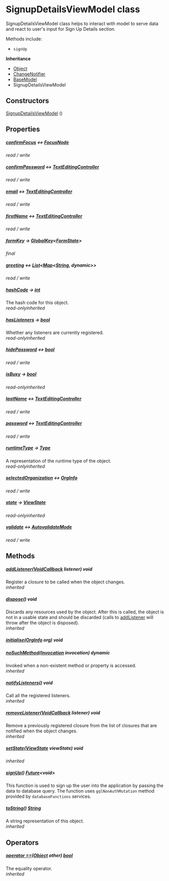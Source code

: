 


# SignupDetailsViewModel class









<p>SignupDetailsViewModel class helps to interact with model to serve data
and react to user's input for Sign Up Details section.</p>
<p>Methods include:</p>
<ul>
<li><code>signUp</code></li>
</ul>



**Inheritance**

- [Object](https://api.flutter.dev/flutter/dart-core/Object-class.html)
- [ChangeNotifier](https://api.flutter.dev/flutter/foundation/ChangeNotifier-class.html)
- [BaseModel](../view_model_base_view_model/BaseModel-class.md)
- SignupDetailsViewModel








## Constructors

[SignupDetailsViewModel](../view_model_pre_auth_view_models_signup_details_view_model/SignupDetailsViewModel/SignupDetailsViewModel.md) ()

   


## Properties

##### [confirmFocus](../view_model_pre_auth_view_models_signup_details_view_model/SignupDetailsViewModel/confirmFocus.md) &#8596; [FocusNode](https://api.flutter.dev/flutter/widgets/FocusNode-class.html)



  
_<span class="feature">read / write</span>_



##### [confirmPassword](../view_model_pre_auth_view_models_signup_details_view_model/SignupDetailsViewModel/confirmPassword.md) &#8596; [TextEditingController](https://api.flutter.dev/flutter/widgets/TextEditingController-class.html)



  
_<span class="feature">read / write</span>_



##### [email](../view_model_pre_auth_view_models_signup_details_view_model/SignupDetailsViewModel/email.md) &#8596; [TextEditingController](https://api.flutter.dev/flutter/widgets/TextEditingController-class.html)



  
_<span class="feature">read / write</span>_



##### [firstName](../view_model_pre_auth_view_models_signup_details_view_model/SignupDetailsViewModel/firstName.md) &#8596; [TextEditingController](https://api.flutter.dev/flutter/widgets/TextEditingController-class.html)



  
_<span class="feature">read / write</span>_



##### [formKey](../view_model_pre_auth_view_models_signup_details_view_model/SignupDetailsViewModel/formKey.md) &#8594; [GlobalKey](https://api.flutter.dev/flutter/widgets/GlobalKey-class.html)&lt;[FormState](https://api.flutter.dev/flutter/widgets/FormState-class.html)>



  
_<span class="feature">final</span>_



##### [greeting](../view_model_pre_auth_view_models_signup_details_view_model/SignupDetailsViewModel/greeting.md) &#8596; [List](https://api.flutter.dev/flutter/dart-core/List-class.html)&lt;[Map](https://api.flutter.dev/flutter/dart-core/Map-class.html)&lt;[String](https://api.flutter.dev/flutter/dart-core/String-class.html), dynamic>>



  
_<span class="feature">read / write</span>_



##### [hashCode](https://api.flutter.dev/flutter/dart-core/Object/hashCode.html) &#8594; [int](https://api.flutter.dev/flutter/dart-core/int-class.html)



The hash code for this object.  
_<span class="feature">read-only</span><span class="feature">inherited</span>_



##### [hasListeners](https://api.flutter.dev/flutter/foundation/ChangeNotifier/hasListeners.html) &#8594; [bool](https://api.flutter.dev/flutter/dart-core/bool-class.html)



Whether any listeners are currently registered.  
_<span class="feature">read-only</span><span class="feature">inherited</span>_



##### [hidePassword](../view_model_pre_auth_view_models_signup_details_view_model/SignupDetailsViewModel/hidePassword.md) &#8596; [bool](https://api.flutter.dev/flutter/dart-core/bool-class.html)



  
_<span class="feature">read / write</span>_



##### [isBusy](../view_model_base_view_model/BaseModel/isBusy.md) &#8594; [bool](https://api.flutter.dev/flutter/dart-core/bool-class.html)



  
_<span class="feature">read-only</span><span class="feature">inherited</span>_



##### [lastName](../view_model_pre_auth_view_models_signup_details_view_model/SignupDetailsViewModel/lastName.md) &#8596; [TextEditingController](https://api.flutter.dev/flutter/widgets/TextEditingController-class.html)



  
_<span class="feature">read / write</span>_



##### [password](../view_model_pre_auth_view_models_signup_details_view_model/SignupDetailsViewModel/password.md) &#8596; [TextEditingController](https://api.flutter.dev/flutter/widgets/TextEditingController-class.html)



  
_<span class="feature">read / write</span>_



##### [runtimeType](https://api.flutter.dev/flutter/dart-core/Object/runtimeType.html) &#8594; [Type](https://api.flutter.dev/flutter/dart-core/Type-class.html)



A representation of the runtime type of the object.  
_<span class="feature">read-only</span><span class="feature">inherited</span>_



##### [selectedOrganization](../view_model_pre_auth_view_models_signup_details_view_model/SignupDetailsViewModel/selectedOrganization.md) &#8596; [OrgInfo](../models_organization_org_info/OrgInfo-class.md)



  
_<span class="feature">read / write</span>_



##### [state](../view_model_base_view_model/BaseModel/state.md) &#8594; [ViewState](../enums_enums/ViewState.md)



  
_<span class="feature">read-only</span><span class="feature">inherited</span>_



##### [validate](../view_model_pre_auth_view_models_signup_details_view_model/SignupDetailsViewModel/validate.md) &#8596; [AutovalidateMode](https://api.flutter.dev/flutter/widgets/AutovalidateMode.html)



  
_<span class="feature">read / write</span>_





## Methods

##### [addListener](https://api.flutter.dev/flutter/foundation/ChangeNotifier/addListener.html)([VoidCallback](https://api.flutter.dev/flutter/dart-ui/VoidCallback.html) listener) void



Register a closure to be called when the object changes.  
_<span class="feature">inherited</span>_



##### [dispose](https://api.flutter.dev/flutter/foundation/ChangeNotifier/dispose.html)() void



Discards any resources used by the object. After this is called, the
object is not in a usable state and should be discarded (calls to
<a href="https://api.flutter.dev/flutter/foundation/ChangeNotifier/addListener.html">addListener</a> will throw after the object is disposed).  
_<span class="feature">inherited</span>_



##### [initialise](../view_model_pre_auth_view_models_signup_details_view_model/SignupDetailsViewModel/initialise.md)([OrgInfo](../models_organization_org_info/OrgInfo-class.md) org) void



  




##### [noSuchMethod](https://api.flutter.dev/flutter/dart-core/Object/noSuchMethod.html)([Invocation](https://api.flutter.dev/flutter/dart-core/Invocation-class.html) invocation) dynamic



Invoked when a non-existent method or property is accessed.  
_<span class="feature">inherited</span>_



##### [notifyListeners](https://api.flutter.dev/flutter/foundation/ChangeNotifier/notifyListeners.html)() void



Call all the registered listeners.  
_<span class="feature">inherited</span>_



##### [removeListener](https://api.flutter.dev/flutter/foundation/ChangeNotifier/removeListener.html)([VoidCallback](https://api.flutter.dev/flutter/dart-ui/VoidCallback.html) listener) void



Remove a previously registered closure from the list of closures that are
notified when the object changes.  
_<span class="feature">inherited</span>_



##### [setState](../view_model_base_view_model/BaseModel/setState.md)([ViewState](../enums_enums/ViewState.md) viewState) void



  
_<span class="feature">inherited</span>_



##### [signUp](../view_model_pre_auth_view_models_signup_details_view_model/SignupDetailsViewModel/signUp.md)() [Future](https://api.flutter.dev/flutter/dart-async/Future-class.html)&lt;void>



This function is used to sign up the user into the application by passing the data to database query.
The function uses <code>gqlNonAuthMutation</code> method provided by <code>databaseFunctions</code> services.  




##### [toString](https://api.flutter.dev/flutter/dart-core/Object/toString.html)() [String](https://api.flutter.dev/flutter/dart-core/String-class.html)



A string representation of this object.  
_<span class="feature">inherited</span>_





## Operators

##### [operator ==](https://api.flutter.dev/flutter/dart-core/Object/operator_equals.html)([Object](https://api.flutter.dev/flutter/dart-core/Object-class.html) other) [bool](https://api.flutter.dev/flutter/dart-core/bool-class.html)



The equality operator.  
_<span class="feature">inherited</span>_















